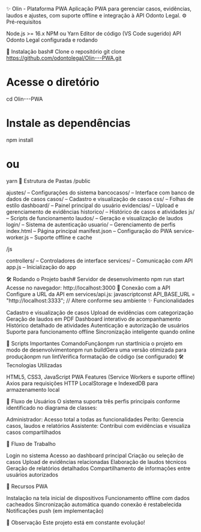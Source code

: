 ✨ Olin - Plataforma PWA
Aplicação PWA para gerenciar casos, evidências, laudos e ajustes, com suporte offline e integração à API Odonto Legal.
⚙️ Pré-requisitos

Node.js >= 16.x
NPM ou Yarn
Editor de código (VS Code sugerido)
API Odonto Legal configurada e rodando

🚀 Instalação
bash# Clone o repositório
git clone https://github.com/odontolegal/Olin---PWA.git

# Acesse o diretório
cd Olin---PWA

# Instale as dependências
npm install
# ou
yarn
📂 Estrutura de Pastas
/public

ajustes/ – Configurações do sistema
bancocasos/ – Interface com banco de dados de casos
casos/ – Cadastro e visualização de casos
css/ – Folhas de estilo
dashboard/ – Painel principal do usuário
evidencias/ – Upload e gerenciamento de evidências
historico/ – Histórico de casos e atividades
js/ – Scripts de funcionamento
laudos/ – Geração e visualização de laudos
login/ – Sistema de autenticação
usuario/ – Gerenciamento de perfis
index.html – Página principal
manifest.json – Configuração do PWA
service-worker.js – Suporte offline e cache

/js

controllers/ – Controladores de interface
services/ – Comunicação com API
app.js – Inicialização do app

🛠️ Rodando o Projeto
bash# Servidor de desenvolvimento
npm run start
Acesse no navegador: http://localhost:3000
🔗 Conexão com a API
Configure a URL da API em services/api.js:
javascriptconst API_BASE_URL = "http://localhost:3333"; // Altere conforme seu ambiente
✨ Funcionalidades

Cadastro e visualização de casos
Upload de evidências com categorização
Geração de laudos em PDF
Dashboard interativo de acompanhamento
Histórico detalhado de atividades
Autenticação e autorização de usuários
Suporte para funcionamento offline
Sincronização inteligente quando online

📜 Scripts Importantes
ComandoFunçãonpm run startInicia o projeto em modo de desenvolvimentonpm run buildGera uma versão otimizada para produçãonpm run lintVerifica formatação de código (se configurado)
🛠️ Tecnologias Utilizadas

HTML5, CSS3, JavaScript
PWA Features (Service Workers e suporte offline)
Axios para requisições HTTP
LocalStorage e IndexedDB para armazenamento local

👥 Fluxo de Usuários
O sistema suporta três perfis principais conforme identificado no diagrama de classes:

Administrador: Acesso total a todas as funcionalidades
Perito: Gerencia casos, laudos e relatórios
Assistente: Contribui com evidências e visualiza casos compartilhados

🔄 Fluxo de Trabalho

Login no sistema
Acesso ao dashboard principal
Criação ou seleção de casos
Upload de evidências relacionadas
Elaboração de laudos técnicos
Geração de relatórios detalhados
Compartilhamento de informações entre usuários autorizados

📱 Recursos PWA

Instalação na tela inicial de dispositivos
Funcionamento offline com dados cacheados
Sincronização automática quando conexão é restabelecida
Notificações push (em implementação)

📢 Observação
Este projeto está em constante evolução!
